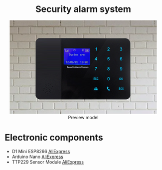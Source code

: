 <h1 align="center">Security alarm system </h1>
<p  align="center"> <img src="2.png" height="300"><br> Preview model
</p>
<h1>Electronic components<br></h1>
<p>
  <ul> 
    <li>D1 Mini ESP8266 <a href="https://sl.aliexpress.ru/p?key=L3it3Cv" target="_blank">AliExpress</a></li>
    <li>Arduino Nano <a href="https://sl.aliexpress.ru/p?key=kFit39w" target="_blank">AliExpress</a></li>
    <li>TTP229 Sensor Module <a href="https://sl.aliexpress.ru/p?key=50it3Ji" target="_blank">AliExpress</a></li>
  </ul>
</p>
